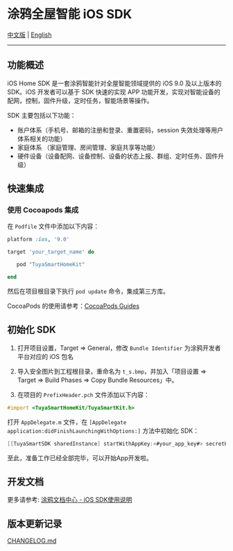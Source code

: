 #  涂鸦全屋智能 iOS SDK

[中文版](README-zh.md) | [English](README.md)

---

## 功能概述

iOS Home SDK 是一套涂鸦智能针对全屋智能领域提供的 iOS 9.0 及以上版本的 SDK。iOS 开发者可以基于 SDK 快速的实现 APP 功能开发，实现对智能设备的配网，控制，固件升级，定时任务，智能场景等操作。

SDK 主要包括以下功能：

- 账户体系（手机号、邮箱的注册和登录、重置密码，session 失效处理等用户体系相关的功能）
- 家庭体系 （家庭管理、房间管理、家庭共享等功能）
- 硬件设备（设备配网、设备控制、设备的状态上报、群组、定时任务、固件升级）



## 快速集成

### 使用 Cocoapods 集成

在 `Podfile` 文件中添加以下内容：

```ruby
platform :ios, '9.0'

target 'your_target_name' do

   pod "TuyaSmartHomeKit"

end
```

然后在项目根目录下执行 `pod update` 命令，集成第三方库。

CocoaPods 的使用请参考：[CocoaPods Guides](https://guides.cocoapods.org/)

## 初始化 SDK

1. 打开项目设置，Target => General，修改 `Bundle Identifier` 为涂鸦开发者平台对应的 iOS 包名
2. 导入安全图片到工程根目录，重命名为 `t_s.bmp`，并加入「项目设置 => Target => Build Phases => Copy Bundle Resources」中。

3. 在项目的 `PrefixHeader.pch` 文件添加以下内容：

```objective-c
#import <TuyaSmartHomeKit/TuyaSmartKit.h>
```

打开 `AppDelegate.m` 文件，在 `[AppDelegate application:didFinishLaunchingWithOptions:]` 方法中初始化 SDK：

```objective-c
[[TuyaSmartSDK sharedInstance] startWithAppKey:<#your_app_key#> secretKey:<#your_secret_key#>];
```

至此，准备工作已经全部完毕，可以开始App开发啦。

## 开发文档

更多请参考: [涂鸦文档中心 - iOS SDK使用说明](https://tuyainc.github.io/tuyasmart_home_ios_sdk_doc/zh-hans/)

## 版本更新记录

[CHANGELOG.md](./CHANGELOG.md)

